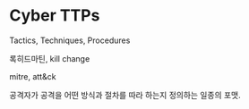 # Cyber TTPs

Tactics, Techniques, Procedures

록히드마틴, kill change

mitre, att&ck

공격자가 공격을 어떤 방식과 절차를 따라 하는지 정의하는 일종의 포맷.